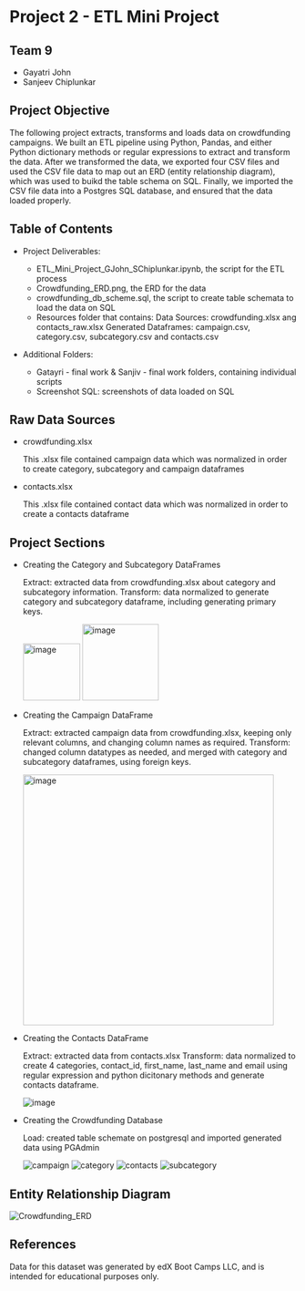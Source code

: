# Project 2 - ETL Mini Project

## Team 9 
- Gayatri John
- Sanjeev Chiplunkar

## Project Objective
The following project extracts, transforms and loads data on crowdfunding campaigns. We built an ETL pipeline using Python, Pandas, and either Python dictionary methods or regular expressions to extract and transform the data. After we transformed the data, we exported four CSV files and used the CSV file data to map out an ERD (entity relationship diagram), which was used to buikd the table schema on SQL. Finally, we imported the CSV file data into a Postgres SQL database, and ensured that the data loaded properly.

## Table of Contents

- Project Deliverables:

  - ETL_Mini_Project_GJohn_SChiplunkar.ipynb, the script for the ETL process
  - Crowdfunding_ERD.png, the ERD for the data
  - crowdfunding_db_scheme.sql, the script to create table schemata to load the data on SQL
  - Resources folder that contains:
    Data Sources: crowdfunding.xlsx ang contacts_raw.xlsx
    Generated Dataframes: campaign.csv, category.csv, subcategory.csv and contacts.csv

- Additional Folders:

  -  Gatayri - final work & Sanjiv - final work folders, containing individual scripts
  -  Screenshot SQL: screenshots of data loaded on SQL
  
## Raw Data Sources
- crowdfunding.xlsx
  
  This .xlsx file contained campaign data which was normalized in order to create category, subcategory and campaign dataframes
  

- contacts.xlsx

  This .xlsx file contained contact data which was normalized in order to create a contacts dataframe
 

## Project Sections

- Creating the Category and Subcategory DataFrames

  Extract: extracted data from crowdfunding.xlsx about category and subcategory information.
  Transform: data normalized to generate category and subcategory dataframe, including generating primary keys.

  <img width="100" alt="image" src="https://github.com/gayajohn/Crowdfunding_ETL/assets/135036996/5e30a9e8-9315-41a1-880c-240abfca3a64">
  <img width="134" alt="image" src="https://github.com/gayajohn/Crowdfunding_ETL/assets/135036996/5c90cb07-c4ab-4e86-9d16-618140556fda">
  
  
- Creating the Campaign DataFrame

  Extract: extracted campaign data from crowdfunding.xlsx, keeping only relevant columns, and changing column names as required.
  Transform: changed column datatypes as needed, and merged with category and subcategory dataframes, using foreign keys.

  <img width="440" alt="image" src="https://github.com/gayajohn/Crowdfunding_ETL/assets/135036996/81fa0009-ee84-4b55-bcf8-615b3de35fa0">
  
- Creating the Contacts DataFrame

  Extract: extracted data from contacts.xlsx
  Transform: data normalized to create 4 categories, contact_id, first_name, last_name and email using regular expression and python dicitonary methods and generate contacts dataframe.

  ![image](https://github.com/gayajohn/Crowdfunding_ETL/assets/134953074/c45469ad-7801-4737-b386-01380a9f2846)
  
  
- Creating the Crowdfunding Database

  Load: created table schemate on postgresql and imported generated data using PGAdmin

  ![campaign](https://github.com/gayajohn/Crowdfunding_ETL/assets/135036996/7274687d-9e47-4b86-9cd2-c2217dc1b97b)
  ![category](https://github.com/gayajohn/Crowdfunding_ETL/assets/135036996/0eb7e4bb-164d-417a-9992-fd872dcb81b9)
  ![contacts](https://github.com/gayajohn/Crowdfunding_ETL/assets/135036996/93fc1351-740f-4915-8c59-bdfa695a56c6)
  ![subcategory](https://github.com/gayajohn/Crowdfunding_ETL/assets/135036996/bac97298-c391-4e40-9a37-80c7eafb2051)

## Entity Relationship Diagram

![Crowdfunding_ERD](https://github.com/gayajohn/Crowdfunding_ETL/assets/135036996/eaee6565-5ac1-4d6b-96e9-aaad1109ff22)

## References
Data for this dataset was generated by edX Boot Camps LLC, and is intended for educational purposes only.
